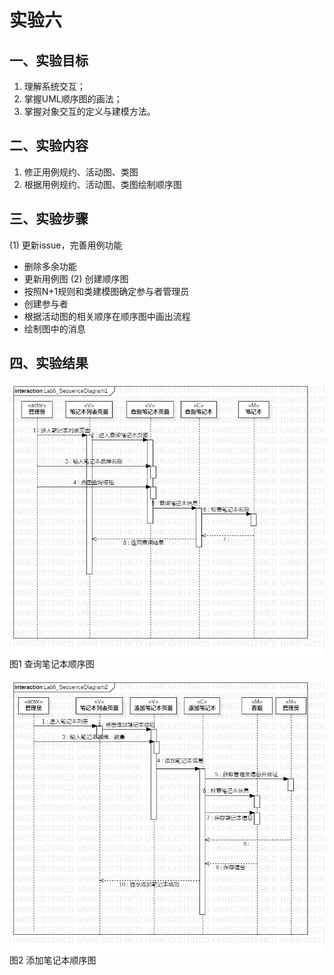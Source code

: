 # 实验六

## 一、实验目标

1. 理解系统交互；
2. 掌握UML顺序图的画法；
3. 掌握对象交互的定义与建模方法。

## 二、实验内容

1. 修正用例规约、活动图、类图
2. 根据用例规约、活动图、类图绘制顺序图

## 三、实验步骤

(1) 更新issue，完善用例功能

 - 删除多余功能
 - 更新用例图
(2) 创建顺序图
 - 按照N+1规则和类建模图确定参与者管理员
 - 创建参与者
 - 根据活动图的相关顺序在顺序图中画出流程
 - 绘制图中的消息
## 四、实验结果	

![顺序图](./Lab6_SequenceDiagram1.jpg)  
图1  查询笔记本顺序图

![顺序图](./Lab6_SequenceDiagram2.jpg)  
图2  添加笔记本顺序图


